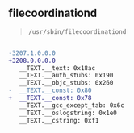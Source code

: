 ## filecoordinationd

> `/usr/sbin/filecoordinationd`

```diff

-3207.1.0.0.0
+3208.0.0.0.0
   __TEXT.__text: 0x18ac
   __TEXT.__auth_stubs: 0x190
   __TEXT.__objc_stubs: 0x260
-  __TEXT.__const: 0x80
+  __TEXT.__const: 0x78
   __TEXT.__gcc_except_tab: 0x6c
   __TEXT.__oslogstring: 0x1e0
   __TEXT.__cstring: 0xf1

```
